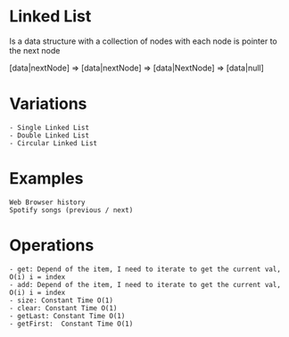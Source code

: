 # Linked List

Is a data structure with a collection of nodes with each node is pointer to the next node

[data|nextNode] => [data|nextNode] => [data|NextNode] => [data|null]

# Variations
    - Single Linked List
    - Double Linked List
    - Circular Linked List

# Examples
    Web Browser history
    Spotify songs (previous / next)

# Operations

    - get: Depend of the item, I need to iterate to get the current val, O(i) i = index
    - add: Depend of the item, I need to iterate to get the current val, O(i) i = index
    - size: Constant Time O(1)
    - clear: Constant Time O(1)
    - getLast: Constant Time O(1)
    - getFirst:  Constant Time O(1)